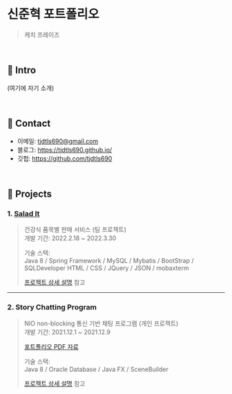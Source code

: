 # 신준혁 포트폴리오
>캐치 프레이즈

</br>

## :pushpin: Intro
(여기에 자기 소개)

</br>

## :pushpin: Contact
- 이메일: tjdtls690@gmail.com
- 블로그: https://tjdtls690.github.io/
- 깃헙: https://github.com/tjdtls690

</br>

## :pushpin: Projects
### 1. [Salad It](http://ec2-13-125-186-247.ap-northeast-2.compute.amazonaws.com/lastSalad/main.do)
>건강식 품목별 판매 서비스 (팀 프로젝트)  
>개발 기간: 2022.2.18 ~ 2022.3.30
>  
>기술 스택:  
>Java 8 / Spring Framework / MySQL / Mybatis / BootStrap / SQLDeveloper
>HTML / CSS / JQuery / JSON / mobaxterm
>  
>[프로젝트 상세 설명](https://github.com/tjdtls690/mainProject) 참고

---

### 2. Story Chatting Program
>NIO non-blocking 통신 기반 채팅 프로그램  (개인 프로젝트)  
>개발 기간: 2021.12.1 ~ 2021.12.9
>
>[포트폴리오 PDF 자료](/readme.pdf)
>  
>기술 스택:  
>Java 8 / Oracle Database / Java FX / SceneBuilder
>  
>[프로젝트 상세 설명](https://github.com/tjdtls690/miniProject) 참고
